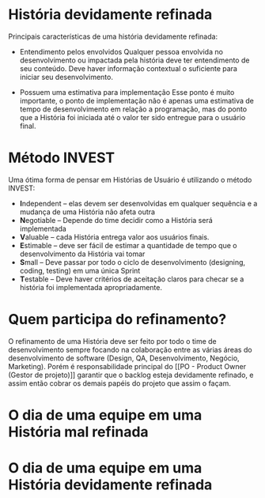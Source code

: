 # História devidamente refinada

Principais características de uma história devidamente refinada:

- Entendimento pelos envolvidos
Qualquer pessoa envolvida no desenvolvimento ou impactada pela história deve ter entendimento de seu conteúdo. Deve haver informação contextual o suficiente para iniciar seu desenvolvimento. 

- Possuem uma estimativa para implementação
Esse ponto é muito importante, o ponto de implementação não é apenas uma estimativa de tempo de desenvolvimento em relação a programação, mas do ponto que a História foi iniciada até o valor ter sido entregue para o usuário final.

# Método INVEST

Uma ótima forma de pensar em Histórias de Usuário é utilizando o método INVEST:

- **I**ndependent – elas devem ser desenvolvidas em qualquer sequência e a mudança de uma História não afeta outra
- **N**egotiable – Depende do time decidir como a História será implementada
- **V**aluable – cada História entrega valor aos usuários finais.
- **E**stimable – deve ser fácil de estimar a quantidade de tempo que o desenvolvimento da História vai tomar
- **S**mall – Deve passar por todo o ciclo de desenvolvimento (designing, coding, testing) em uma única Sprint
- **T**estable – Deve haver critérios de aceitação claros para checar se a história foi implementada apropriadamente.

# Quem participa do refinamento?

O refinamento de uma História deve ser feito por todo o time de desenvolvimento sempre focando na colaboração entre as várias áreas do desenvolvimento de software (Design, QA, Desenvolvimento, Negócio, Marketing). Porém é responsabilidade principal do [[PO - Product Owner (Gestor de projeto)]] garantir que o backlog esteja devidamente refinado, e assim então cobrar os demais papéis do projeto que assim o façam.

# O dia de uma equipe em uma História mal refinada

# O dia de uma equipe em uma História devidamente refinada